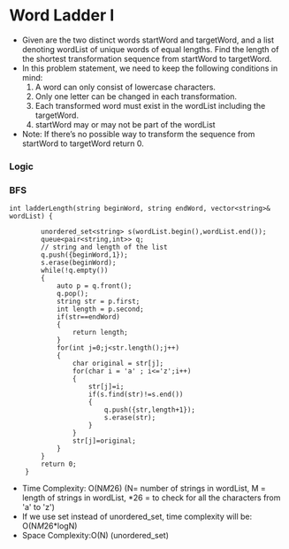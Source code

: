 # Word Ladder I
- Given are the two distinct words startWord and targetWord, and a list denoting wordList of unique words of equal lengths. Find the length of the shortest transformation sequence from startWord to targetWord.
- In this problem statement, we need to keep the following conditions in mind:
  1. A word can only consist of lowercase characters.
  2. Only one letter can be changed in each transformation.
  3. Each transformed word must exist in the wordList including the targetWord.
  4. startWord may or may not be part of the wordList
- Note:  If there’s no possible way to transform the sequence from startWord to targetWord return 0.

### Logic


### BFS
```
int ladderLength(string beginWord, string endWord, vector<string>& wordList) {
        
        unordered_set<string> s(wordList.begin(),wordList.end());
        queue<pair<string,int>> q;
        // string and length of the list
        q.push({beginWord,1});
        s.erase(beginWord);
        while(!q.empty())
        {
            auto p = q.front();
            q.pop();
            string str = p.first;
            int length = p.second;
            if(str==endWord)
            {
                return length;
            }
            for(int j=0;j<str.length();j++)
            {
                char original = str[j];
                for(char i = 'a' ; i<='z';i++)
                {
                    str[j]=i;
                    if(s.find(str)!=s.end())
                    {
                        q.push({str,length+1});
                        s.erase(str);
                    }
                }
                str[j]=original;
            }
        }
        return 0;
    }
```
- Time Complexity: O(N*M*26) (N= number of strings in wordList, M = length of strings in wordList, *26 = to check for all the characters from 'a' to 'z')
- If we use set instead of unordered_set, time complexity will be: O(N*M*26*logN)
- Space Complexity:O(N) (unordered_set)


